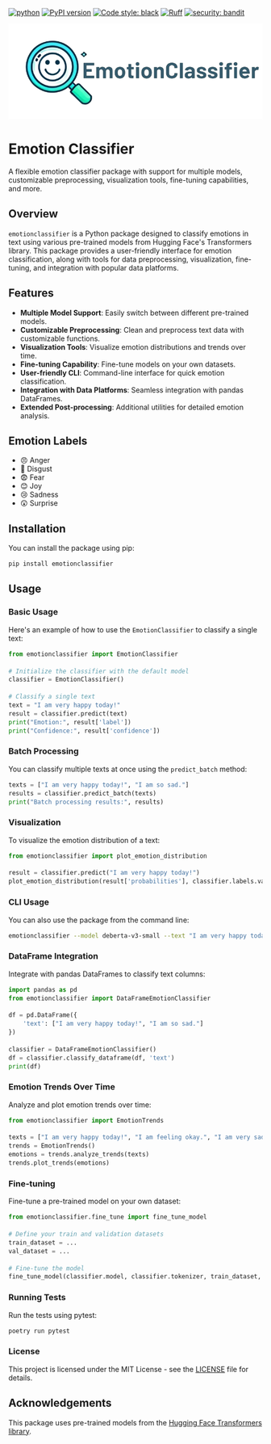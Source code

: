 [![python](https://img.shields.io/badge/Python-3.9|3.10|3.11|3.12|3.13-3776AB.svg?style=flat&logo=python&logoColor=white)](https://www.python.org) [![PyPI version](https://badge.fury.io/py/emotionclassifier.svg)](https://badge.fury.io/py/emotionclassifier) [![Code style: black](https://img.shields.io/badge/code%20style-black-000000.svg)](https://github.com/psf/black) [![Ruff](https://img.shields.io/endpoint?url=https://raw.githubusercontent.com/astral-sh/ruff/main/assets/badge/v2.json)](https://github.com/astral-sh/ruff) [![security: bandit](https://img.shields.io/badge/security-bandit-yellow.svg)](https://github.com/PyCQA/bandit)

![Emotion Classifier Logo](assets/EmotionClassifier-bg.png)



# Emotion Classifier

A flexible emotion classifier package with support for multiple models, customizable preprocessing, visualization tools, fine-tuning capabilities, and more.

## Overview

`emotionclassifier` is a Python package designed to classify emotions in text using various pre-trained models from Hugging Face's Transformers library. This package provides a user-friendly interface for emotion classification, along with tools for data preprocessing, visualization, fine-tuning, and integration with popular data platforms.

## Features

- **Multiple Model Support**: Easily switch between different pre-trained models.
- **Customizable Preprocessing**: Clean and preprocess text data with customizable functions.
- **Visualization Tools**: Visualize emotion distributions and trends over time.
- **Fine-tuning Capability**: Fine-tune models on your own datasets.
- **User-friendly CLI**: Command-line interface for quick emotion classification.
- **Integration with Data Platforms**: Seamless integration with pandas DataFrames.
- **Extended Post-processing**: Additional utilities for detailed emotion analysis.

## Emotion Labels
- 😠 Anger
- 🤢 Disgust
- 😨 Fear
- 😊 Joy
- 😢 Sadness
- 😲 Surprise


## Installation

You can install the package using pip:

```bash
pip install emotionclassifier
```

## Usage

### Basic Usage

Here's an example of how to use the `EmotionClassifier` to classify a single text:

```python
from emotionclassifier import EmotionClassifier

# Initialize the classifier with the default model
classifier = EmotionClassifier()

# Classify a single text
text = "I am very happy today!"
result = classifier.predict(text)
print("Emotion:", result['label'])
print("Confidence:", result['confidence'])
```

### Batch Processing

You can classify multiple texts at once using the `predict_batch` method:

```python
texts = ["I am very happy today!", "I am so sad."]
results = classifier.predict_batch(texts)
print("Batch processing results:", results)
```

### Visualization

To visualize the emotion distribution of a text:

```python
from emotionclassifier import plot_emotion_distribution

result = classifier.predict("I am very happy today!")
plot_emotion_distribution(result['probabilities'], classifier.labels.values())
```

### CLI Usage

You can also use the package from the command line:

```bash
emotionclassifier --model deberta-v3-small --text "I am very happy today!"
```

### DataFrame Integration

Integrate with pandas DataFrames to classify text columns:

```python
import pandas as pd
from emotionclassifier import DataFrameEmotionClassifier

df = pd.DataFrame({
    'text': ["I am very happy today!", "I am so sad."]
})

classifier = DataFrameEmotionClassifier()
df = classifier.classify_dataframe(df, 'text')
print(df)
```

### Emotion Trends Over Time

Analyze and plot emotion trends over time:

```python
from emotionclassifier import EmotionTrends

texts = ["I am very happy today!", "I am feeling okay.", "I am very sad."]
trends = EmotionTrends()
emotions = trends.analyze_trends(texts)
trends.plot_trends(emotions)
```

### Fine-tuning

Fine-tune a pre-trained model on your own dataset:

```python
from emotionclassifier.fine_tune import fine_tune_model

# Define your train and validation datasets
train_dataset = ...
val_dataset = ...

# Fine-tune the model
fine_tune_model(classifier.model, classifier.tokenizer, train_dataset, val_dataset, output_dir='fine_tuned_model')
```


### Running Tests

Run the tests using pytest:

```bash
poetry run pytest
```


### License

This project is licensed under the MIT License - see the [LICENSE](LICENSE) file for details.

## Acknowledgements

This package uses pre-trained models from the [Hugging Face Transformers library](https://github.com/huggingface/transformers).
